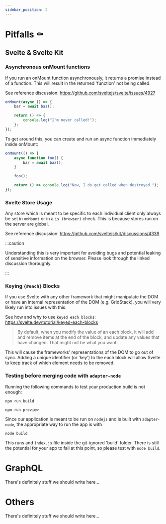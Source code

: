 ```yaml
---
sidebar_position: 2
---
```


# Pitfalls ⚰️

## Svelte & Svelte Kit

### Asynchronous onMount functions

If you run an onMount function asynchronously, it returns a promise instead of a function. This will result in the
returned 'function' not being called.

See reference discussion: https://github.com/sveltejs/svelte/issues/4927

```jsx
onMount(async () => {
    bar = await baz();

    return () => {
        console.log("I'm never called!");
    };
});
```

To get around this, you can create and run an async function immediately inside onMount:

```jsx
onMount(() => {
    async function foo() {
        bar = await baz();
    }

    foo();

    return () => console.log("Now, I do get called when destroyed.");
});
```

### Svelte Store Usage

Any store which is meant to be specific to each individual client only always be set in `onMount` or in a `is (browser)`
check. This is because stores run on the server are global.

See reference discussion: https://github.com/sveltejs/kit/discussions/4339

:::caution

Understanding this is very important for avoiding bugs and potential leaking of sensitive information on the browser.
Please look through the linked discussion thoroughly.

:::

### Keying `{#each}` Blocks

If you use Svelte with any other framework that might manipulate the DOM or have an internal representation of the DOM
(e.g. GridStack), you will very likely run into issues with this.

See how and why to use `keyed each blocks`: https://svelte.dev/tutorial/keyed-each-blocks

> By default, when you modify the value of an each block, it will add and remove items at the end of the block, and update
> any values that have changed. That might not be what you want.

This will cause the frameworks' representations of the DOM to go out of sync. Adding a unique identifier (or 'key')
to the each block will allow Svelte to keep track of which element needs to be removed.

### Testing before merging code with `adapter-node`

Running the following commands to test your production build is not enough:

```
npm run build
```

```
npm run preview
```

Since our application is meant to be run on `nodejs` and is built with `adapter-node`, the appropriate way to run the app is with

```
node build
```

This runs and `index.js` file inside the git-ignored 'build' folder. There is still the potential for your app to fail at this
point, so please test with `node build`.

# GraphQL

There's definitely stuff we should write here...

# Others

There's definitely stuff we should write here...
